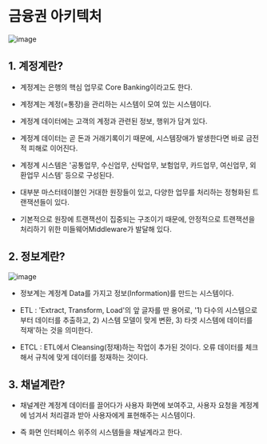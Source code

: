 # 금융권 아키텍처

![image](https://user-images.githubusercontent.com/77392444/110052381-e0823f80-7d9a-11eb-9f18-ea4b62187084.png)

## 1. 계정계란?

- 계정계는 은행의 핵심 업무로 Core Banking이라고도 한다.

- 계정계는 계정(=통장)을 관리하는 시스템이 모여 있는 시스템이다.

- 계정계 데이터에는 고객의 계정과 관련된 정보, 행위가 담겨 있다.

- 계정계 데이터는 곧 돈과 거래기록이기 때문에, 시스템장애가 발생한다면 바로 금전적 피해로 이어진다.

- 계정계 시스템은 '공통업무, 수신업무, 신탁업무, 보험업무, 카드업무, 여신업무, 외환업무 시스템' 등으로 구성된다.

- 대부분 마스터테이블인 거대한 원장들이 있고, 다양한 업무를 처리하는 정형화된 트랜잭션들이 있다.

- 기본적으로 원장에 트랜잭션이 집중되는 구조이기 때문에, 안정적으로 트랜잭션을 처리하기 위한 미들웨어Middleware가 발달해 있다.



## 2. 정보계란?

![image](https://user-images.githubusercontent.com/77392444/110054670-dfeba800-7d9e-11eb-959e-8a7b25dc6b99.png)

- 정보계는 계정계 Data를 가지고 정보(Information)를 만드는 시스템이다.

- ETL : 'Extract, Transform, Load'의 앞 글자를 딴 용어로, '1) 다수의 시스템으로부터 데이터를 추출하고, 2) 시스템 모델이 맞게 변환, 3) 타겟 시스템에 데이터를 적재'하는 것을 의미한다. 

- ETCL : ETL에서 Cleansing(정재)하는 작업이 추가된 것이다. 오류 데이터를 체크해서 규칙에 맞게 데이터를 정재하는 것이다. 

## 3. 채널계란?

- 채널계란 계정계 데이터를 끌어다가 사용자 화면에 보여주고, 사용자 요청을 계정계에 넘겨서 처리결과 받아 사용자에게 표현해주는 시스템이다.

- 즉 화면 인터페이스 위주의 시스템들을 채널계라고 한다.

